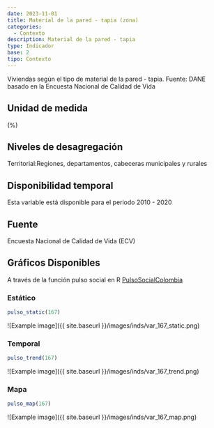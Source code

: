 ```yaml
---
date: 2023-11-01
title: Material de la pared - tapia (zona)
categories:
  - Contexto
description: Material de la pared - tapia
type: Indicador
base: 2
tipo: Contexto
--- 
```


Viviendas según el tipo de material de la pared - tapia.
Fuente: DANE basado en la Encuesta Nacional de Calidad de Vida

## Unidad de medida
(%)

## Niveles de desagregación
Territorial:Regiones, departamentos, cabeceras municipales y rurales

## Disponibilidad temporal
Esta variable está disponible para el periodo 2010 - 2020

## Fuente
Encuesta Nacional de Calidad de Vida (ECV)

## Gráficos Disponibles

A través de la función pulso social en R [PulsoSocialColombia](https://github.com/pulsosocialcolombia/PulsoSocialColombia)

### Estático

``` R
pulso_static(167)
```

![Example image]({{ site.baseurl }}/images/inds/var_167_static.png)

### Temporal

``` R
pulso_trend(167)
```

![Example image]({{ site.baseurl }}/images/inds/var_167_trend.png)

### Mapa

``` R
pulso_map(167)
```

![Example image]({{ site.baseurl }}/images/inds/var_167_map.png)